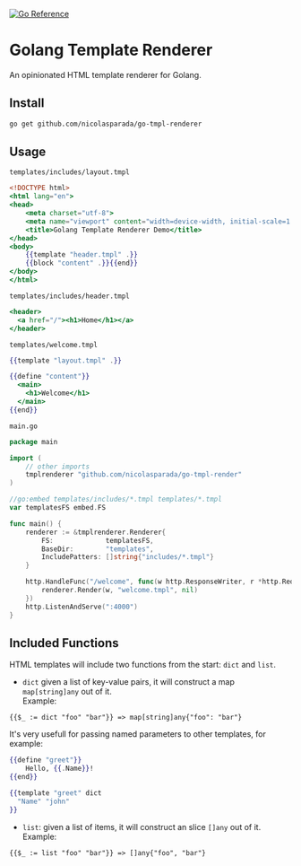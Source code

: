 [![Go Reference](https://pkg.go.dev/badge/github.com/nicolasparada/go-tmpl-renderer.svg)](https://pkg.go.dev/github.com/nicolasparada/go-tmpl-renderer)

# Golang Template Renderer

An opinionated HTML template renderer for Golang.

## Install

```bash
go get github.com/nicolasparada/go-tmpl-renderer
```

## Usage

`templates/includes/layout.tmpl`

```handlebars
<!DOCTYPE html>
<html lang="en">
<head>
    <meta charset="utf-8">
    <meta name="viewport" content="width=device-width, initial-scale=1.0">
    <title>Golang Template Renderer Demo</title>
</head>
<body>
    {{template "header.tmpl" .}}
    {{block "content" .}}{{end}}
</body>
</html>
```

`templates/includes/header.tmpl`

```handlebars
<header>
  <a href="/"><h1>Home</h1></a>
</header>
```

`templates/welcome.tmpl`

```handlebars
{{template "layout.tmpl" .}}

{{define "content"}}
  <main>
    <h1>Welcome</h1>
  </main>
{{end}}

```

`main.go`

```go
package main

import (
    // other imports
    tmplrenderer "github.com/nicolasparada/go-tmpl-render"
)

//go:embed templates/includes/*.tmpl templates/*.tmpl
var templatesFS embed.FS

func main() {
    renderer := &tmplrenderer.Renderer{
        FS:             templatesFS,
        BaseDir:        "templates",
        IncludePatters: []string{"includes/*.tmpl"}
    }

    http.HandleFunc("/welcome", func(w http.ResponseWriter, r *http.Request) {
        renderer.Render(w, "welcome.tmpl", nil)
    })
    http.ListenAndServe(":4000")
}
```

## Included Functions

HTML templates will include two functions from the start: `dict` and `list`.

- `dict` given a list of key-value pairs, it will construct a map `map[string]any` out of it.<br>
  Example:

```
{{$_ := dict "foo" "bar"}} => map[string]any{"foo": "bar"}
```

It's very usefull for passing named parameters to other templates, for example:

```handlebars
{{define "greet"}}
    Hello, {{.Name}}!
{{end}}

{{template "greet" dict
  "Name" "john"
}}
```

- `list`: given a list of items, it will construct an slice `[]any` out of it.<br>
  Example:

```
{{$_ := list "foo" "bar"}} => []any{"foo", "bar"}
```
